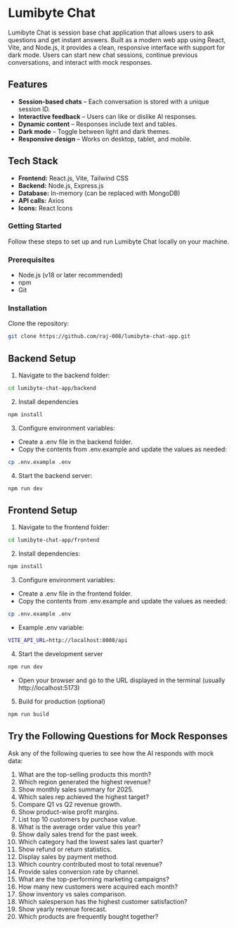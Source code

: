 # Lumibyte Chat 

Lumibyte Chat is session base chat application that allows users to ask questions and get instant answers. Built as a modern web app using React, Vite, and Node.js, it provides a clean, responsive interface with support for dark mode. Users can start new chat sessions, continue previous conversations, and interact with mock responses.

## Features

- **Session-based chats** – Each conversation is stored with a unique session ID.
- **Interactive feedback** – Users can like or dislike AI responses.
- **Dynamic content** – Responses include text and tables.
- **Dark mode** – Toggle between light and dark themes.
- **Responsive design** – Works on desktop, tablet, and mobile.

## Tech Stack

- **Frontend:** React.js, Vite, Tailwind CSS
- **Backend:** Node.js, Express.js
- **Database:** In-memory (can be replaced with MongoDB)
- **API calls:** Axios
- **Icons:** React Icons 
  
### Getting Started

Follow these steps to set up and run Lumibyte Chat locally on your machine.

### Prerequisites

- Node.js (v18 or later recommended)
- npm
- Git

### Installation

Clone the repository:

```bash
git clone https://github.com/raj-008/lumibyte-chat-app.git
```

## Backend Setup

1. Navigate to the backend folder:
```bash
cd lumibyte-chat-app/backend
```
2. Install dependencies
```bash
npm install
```
3. Configure environment variables:
- Create a .env file in the backend folder.
- Copy the contents from .env.example and update the values as needed:
```bash
cp .env.example .env
```

4. Start the backend server:
```bash
npm run dev
```

## Frontend Setup
1. Navigate to the frontend folder:
```bash
cd lumibyte-chat-app/frontend
```

2. Install dependencies:
```bash
npm install
```

3. Configure environment variables:
- Create a .env file in the frontend folder.
- Copy the contents from .env.example and update the values as needed:
```bash
cp .env.example .env
```
- Example .env variable:
```bash
VITE_API_URL=http://localhost:8000/api
```

4. Start the development server
```bash
npm run dev
```
- Open your browser and go to the URL displayed in the terminal (usually http://localhost:5173)

5. Build for production (optional)
```bash
npm run build
```
## Try the Following Questions for Mock Responses

Ask any of the following queries to see how the AI responds with mock data:

1. What are the top-selling products this month?  
2. Which region generated the highest revenue?  
3. Show monthly sales summary for 2025.  
4. Which sales rep achieved the highest target?  
5. Compare Q1 vs Q2 revenue growth.  
6. Show product-wise profit margins.  
7. List top 10 customers by purchase value.  
8. What is the average order value this year?  
9. Show daily sales trend for the past week.  
10. Which category had the lowest sales last quarter?  
11. Show refund or return statistics.  
12. Display sales by payment method.  
13. Which country contributed most to total revenue?  
14. Provide sales conversion rate by channel.  
15. What are the top-performing marketing campaigns?  
16. How many new customers were acquired each month?  
17. Show inventory vs sales comparison.  
18. Which salesperson has the highest customer satisfaction?  
19. Show yearly revenue forecast.  
20. Which products are frequently bought together?  

